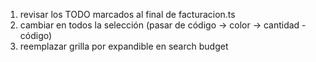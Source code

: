 1) revisar los TODO marcados al final de facturacion.ts
2) cambiar en todos la selección (pasar de código -> color -> cantidad - código)
3) reemplazar grilla por expandible en search budget
